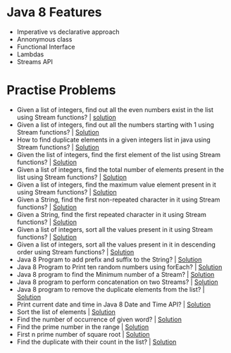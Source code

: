 # Java 8 Features
- Imperative vs declarative approach
- Annonymous class 
- Functional Interface
- Lambdas
- Streams API

# Practise Problems
-  Given a list of integers, find out all the even numbers exist in the list using Stream functions? | [solution](https://github.com/Ram11Coder/Java8-Features/blob/main/src/main/java/com/java8/practise/Problem1.java)
- Given a list of integers, find out all the numbers starting with 1 using Stream functions? | [Solution](https://github.com/Ram11Coder/Java8-Features/blob/main/src/main/java/com/java8/practise/Problem2.java)
- How to find duplicate elements in a given integers list in java using Stream functions? | [Solution](https://github.com/Ram11Coder/Java8-Features/blob/main/src/main/java/com/java8/practise/Problem3.java)
- Given the list of integers, find the first element of the list using Stream functions? | [Solution](https://github.com/Ram11Coder/Java8-Features/blob/main/src/main/java/com/java8/practise/Problem4.java)
- Given a list of integers, find the total number of elements present in the list using Stream functions? | [Solution](https://github.com/Ram11Coder/Java8-Features/blob/main/src/main/java/com/java8/practise/Problem5.java)
- Given a list of integers, find the maximum value element present in it using Stream functions? | [Solution](https://github.com/Ram11Coder/Java8-Features/blob/main/src/main/java/com/java8/practise/Problem6.java)
- Given a String, find the first non-repeated character in it using Stream functions? | [Solution](https://github.com/Ram11Coder/Java8-Features/blob/main/src/main/java/com/java8/practise/Problem7.java)
- Given a String, find the first repeated character in it using Stream functions? | [Solution](https://github.com/Ram11Coder/Java8-Features/blob/main/src/main/java/com/java8/practise/Problem8.java)
- Given a list of integers, sort all the values present in it using Stream functions? | [Solution](https://github.com/Ram11Coder/Java8-Features/blob/main/src/main/java/com/java8/practise/Problem9.java)
- Given a list of integers, sort all the values present in it in descending order using Stream functions? | [Solution](https://github.com/Ram11Coder/Java8-Features/blob/main/src/main/java/com/java8/practise/Problem10.java)
- Java 8 Program to add prefix and suffix to the String? | [Solution](https://github.com/Ram11Coder/Java8-Features/blob/main/src/main/java/com/java8/practise/Problem11.java)
- Java 8 Program to Print ten random numbers using forEach? | [Solution](https://github.com/Ram11Coder/Java8-Features/blob/main/src/main/java/com/java8/practise/Problem12.java)
- Java 8 program to find the Minimum number of a Stream? | [Solution](https://github.com/Ram11Coder/Java8-Features/blob/main/src/main/java/com/java8/practise/Problem13.java)
- Java 8 program to perform concatenation on two Streams? | [Solution](https://github.com/Ram11Coder/Java8-Features/blob/main/src/main/java/com/java8/practise/Problem14.java)
- Java 8 program to remove the duplicate elements from the list? | [Solution](https://github.com/Ram11Coder/Java8-Features/blob/main/src/main/java/com/java8/practise/Problem15.java)
- Print current date and time in Java 8 Date and Time API? | [Solution](https://github.com/Ram11Coder/Java8-Features/blob/main/src/main/java/com/java8/practise/Problem16.java)
- Sort the list of elements | [Solution](https://github.com/Ram11Coder/Java8-Features/blob/main/src/main/java/com/java8/practise/Problem17.java)
- Find the number of occurrence of given word? | [Solution](https://github.com/Ram11Coder/Java8-Features/blob/main/src/main/java/com/java8/practise/Problem18.java)
- Find the prime number in the range | [Solution](https://github.com/Ram11Coder/Java8-Features/blob/main/src/main/java/com/java8/practise/Problem19.java)
- First n prime number of square root | [Solution](https://github.com/Ram11Coder/Java8-Features/blob/main/src/main/java/com/java8/practise/Problem20.java)
- Find the duplicate with their count in the list? | [Solution](https://github.com/Ram11Coder/Java8-Features/blob/main/src/main/java/com/java8/practise/Problem21.java)